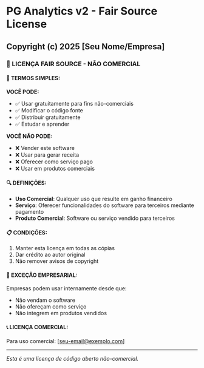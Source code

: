 # PG Analytics v2 - Fair Source License

## Copyright (c) 2025 [Seu Nome/Empresa]

### 🎯 LICENÇA FAIR SOURCE - NÃO COMERCIAL

#### 📜 **TERMOS SIMPLES:**

**VOCÊ PODE:**
- ✅ Usar gratuitamente para fins não-comerciais
- ✅ Modificar o código fonte
- ✅ Distribuir gratuitamente
- ✅ Estudar e aprender

**VOCÊ NÃO PODE:**
- ❌ Vender este software
- ❌ Usar para gerar receita
- ❌ Oferecer como serviço pago
- ❌ Usar em produtos comerciais

#### 🔍 **DEFINIÇÕES:**
- **Uso Comercial**: Qualquer uso que resulte em ganho financeiro
- **Serviço**: Oferecer funcionalidades do software para terceiros mediante pagamento
- **Produto Comercial**: Software ou serviço vendido para terceiros

#### 📋 **CONDIÇÕES:**
1. Manter esta licença em todas as cópias
2. Dar crédito ao autor original
3. Não remover avisos de copyright

#### 🏢 **EXCEÇÃO EMPRESARIAL:**
Empresas podem usar internamente desde que:
- Não vendam o software
- Não ofereçam como serviço
- Não integrem em produtos vendidos

#### 📞 **LICENÇA COMERCIAL:**
Para uso comercial: [seu-email@exemplo.com]

---
*Esta é uma licença de código aberto não-comercial.*
